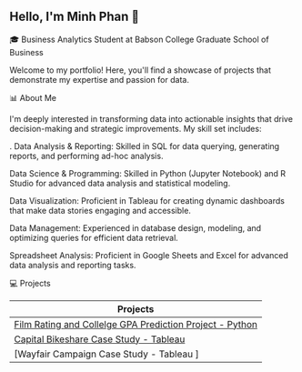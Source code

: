## Hello, I'm Minh Phan 👋 

 🎓 Business Analytics Student at Babson College Graduate School of Business
 
Welcome to my portfolio! Here, you'll find a showcase of projects that demonstrate my expertise and passion for data.

📊 About Me 

I'm deeply interested in transforming data into actionable insights that drive decision-making and strategic improvements. My skill set includes:

. Data Analysis & Reporting: Skilled in SQL for data querying, generating reports, and performing ad-hoc analysis. 

Data Science & Programming: Skilled in Python (Jupyter Notebook) and R Studio for advanced data analysis and statistical modeling.

Data Visualization: Proficient in Tableau for creating dynamic dashboards that make data stories engaging and accessible. 

Data Management: Experienced in database design, modeling, and optimizing queries for efficient data retrieval. 

Spreadsheet Analysis: Proficient in Google Sheets and Excel for advanced data analysis and reporting tasks.

💻 Projects

| Projects  | 
| ------------- | 
|[Film Rating and Collelge GPA Prediction Project - Python](https://github.com/MinhPhanBabsonMSBA/Introduction?tab=readme-ov-file#film-label-prediction-and-college-gpa-data-analysis)| 
|[Capital Bikeshare Case Study - Tableau](https://github.com/MinhPhanBabsonMSBA/Bike-Share-Case-Study)| 
|[Wayfair Campaign Case Study - Tableau ] |



